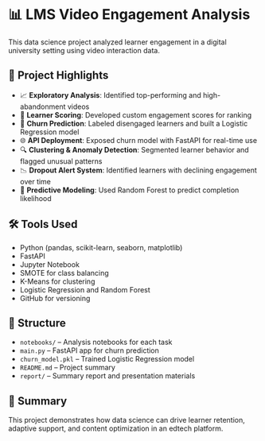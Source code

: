 # 📊 LMS Video Engagement Analysis

This data science project analyzed learner engagement in a digital university setting using video interaction data.

## 🚀 Project Highlights

- 📈 **Exploratory Analysis**: Identified top-performing and high-abandonment videos
- 🧮 **Learner Scoring**: Developed custom engagement scores for ranking
- 🔄 **Churn Prediction**: Labeled disengaged learners and built a Logistic Regression model
- 🌐 **API Deployment**: Exposed churn model with FastAPI for real-time use
- 🔍 **Clustering & Anomaly Detection**: Segmented learner behavior and flagged unusual patterns
- 📉 **Dropout Alert System**: Identified learners with declining engagement over time
- 🌲 **Predictive Modeling**: Used Random Forest to predict completion likelihood

## 🛠️ Tools Used

- Python (pandas, scikit-learn, seaborn, matplotlib)
- FastAPI
- Jupyter Notebook
- SMOTE for class balancing
- K-Means for clustering
- Logistic Regression and Random Forest
- GitHub for versioning

## 📂 Structure

- `notebooks/` – Analysis notebooks for each task
- `main.py` – FastAPI app for churn prediction
- `churn_model.pkl` – Trained Logistic Regression model
- `README.md` – Project summary
- `report/` – Summary report and presentation materials

## 📌 Summary

This project demonstrates how data science can drive learner retention, adaptive support, and content optimization in an edtech platform.
